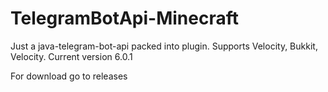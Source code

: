 # TelegramBotApi-Minecraft
Just a java-telegram-bot-api packed into plugin.
Supports Velocity, Bukkit, Velocity.
Current version 6.0.1

For download go to releases

